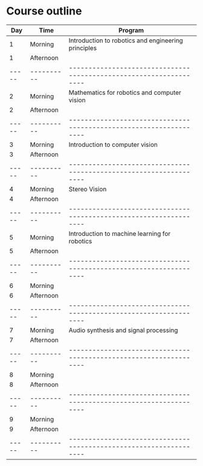 # Course outline

| Day   | Time       | Program                                                           |
| ----- | ---------- | ------------------------------------------------------------------|
| 1     | Morning    | Introduction to robotics and engineering principles               |
| 1     | Afternoon  |                                                                   |
| ----- | ---------- | ------------------------------------------------------------------|
| 2     | Morning    | Mathematics for robotics and computer vision                      |
| 2     | Afternoon  |                                                                   |
| ----- | ---------- | ------------------------------------------------------------------|
| 3     | Morning    | Introduction to computer vision                                   |
| 3     | Afternoon  |                                                                   |
| ----- | ---------- | ------------------------------------------------------------------|
| 4     | Morning    | Stereo Vision                                                     |
| 4     | Afternoon  |                                                                   |
| ----- | ---------- | ------------------------------------------------------------------|
| 5     | Morning    | Introduction to machine learning for robotics                     |
| 5     | Afternoon  |                                                                   |
| ----- | ---------- | ------------------------------------------------------------------|
| 6     | Morning    |                                                                   |
| 6     | Afternoon  |                                                                   |
| ----- | ---------- | ------------------------------------------------------------------|
| 7     | Morning    |  Audio synthesis and signal processing                            |
| 7     | Afternoon  |                                                                   |
| ----- | ---------- | ------------------------------------------------------------------|
| 8     | Morning    |                                                                   |
| 8     | Afternoon  |                                                                   |
| ----- | ---------- | ------------------------------------------------------------------|
| 9     | Morning    |                                                                   |
| 9     | Afternoon  |                                                                   |
| ----- | ---------- | ------------------------------------------------------------------|
